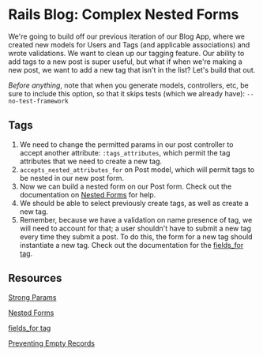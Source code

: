 
# Rails Blog: Complex Nested Forms

We're going to build off our previous iteration of our Blog App, where we created new models for Users and Tags (and applicable associations) and wrote validations. We want to clean up our tagging feature. Our ability to add tags to a new post is super useful, but what if when we're making a new post, we want to add a new tag that isn't in the list? Let's build that out.

<em>Before anything</em>, note that when you generate models, controllers, etc, be sure to include this option, so that it skips tests (which we already have): `--no-test-framework`

## Tags

1. We need to change the permitted params in our post controller to accept another attribute: `:tags_attributes`, which permit the tag attributes that we need to create a new tag.
2. `accepts_nested_attributes_for` on Post model, which will permit tags to be nested in our new post form.
3. Now we can build a nested form on our Post form. Check out the documentation on [Nested Forms](http://guides.rubyonrails.org/form_helpers.html#nested-forms) for help.
4. We should be able to select previously create tags, as well as create a new tag.
5. Remember, because we have a validation on name presence of tag, we will need to account for that; a user shouldn't have to submit a new tag every time they submit a post. To do this, the form for a new tag should instantiate a new tag. Check out the documentation for the [fields_for tag](http://apidock.com/rails/ActionView/Helpers/FormBuilder/fields_for).

## Resources
[Strong Params](http://edgeguides.rubyonrails.org/action_controller_overview.html#strong-parameters)

[Nested Forms](http://guides.rubyonrails.org/form_helpers.html#nested-forms)

[fields_for tag](http://apidock.com/rails/ActionView/Helpers/FormBuilder/fields_for)

[Preventing Empty Records](http://guides.rubyonrails.org/form_helpers.html#preventing-empty-records)
